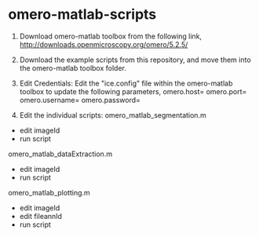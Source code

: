 # omero-matlab-scripts

1) Download omero-matlab toolbox from the following link,
http://downloads.openmicroscopy.org/omero/5.2.5/

2) Download the example scripts from this repository, and move them into the omero-matlab toolbox folder.

3) Edit Credentials:
Edit the "ice.config" file within the omero-matlab toolbox to update the following parameters,
omero.host=
omero.port=
omero.username=
omero.password=

4) Edit the individual scripts:
omero_matlab_segmentation.m
  - edit imageId
  - run script
  
omero_matlab_dataExtraction.m
  - edit imageId
  - run script
  
omero_matlab_plotting.m
  - edit imageId
  - edit fileannId
  - run script
  
